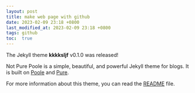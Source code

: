 ```yaml
---
layout: post
title: make web page with github
date: 2023-02-09 23:18 +0800
last_modified_at: 2023-02-09 23:18 +0800
tags: github
toc:  true
---
```


The Jekyll theme **kkkksljf** v0.1.0 was released!

Not Pure Poole is a simple, beautiful, and powerful Jekyll theme for blogs. It is built on [Poole](https://github.com/poole/poole) and [Pure](https://purecss.io/).

For more information about this theme, you can read the [README](https://github.com/vszhub/not-pure-poole/blob/master/README.md) file.
